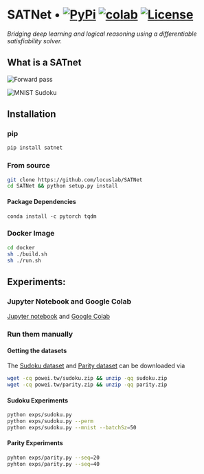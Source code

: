 # SATNet • [![PyPi][pypi-image]][pypi] [![colab][colab-image]][colab] [![License][license-image]][license] 

[license-image]: https://img.shields.io/badge/License-MIT-yellow.svg
[license]: LICENSE

[pypi-image]: https://img.shields.io/pypi/v/satnet.svg
[pypi]: https://pypi.python.org/pypi/satnet

[colab-image]: https://colab.research.google.com/assets/colab-badge.svg
[colab]: https://colab.research.google.com/

*Bridging deep learning and logical reasoning using a differentiable satisfiability solver.*


## What is a SATnet

![Forward pass](images/forward_pass.png)

![MNIST Sudoku](images/mnist_sudoku.png)

## Installation

### pip
```bash
pip install satnet
```


### From source
```bash
git clone https://github.com/locuslab/SATNet
cd SATNet && python setup.py install
```

#### Package Dependencies
```
conda install -c pytorch tqdm
```


### Docker Image
```bash
cd docker
sh ./build.sh
sh ./run.sh
```

## Experiments:
### Jupyter Notebook and Google Colab
[Jupyter notebook](https://github.com/locuslab/SATNet/blob/master/notebooks/Learning%20and%20Solving%20Sudoku%20via%20SATNet.ipynb)
and [Google Colab]()

### Run them manually

#### Getting the datasets
The [Sudoku dataset](https://powei.tw/sudoku.zip) and [Parity dataset](https://powei.tw/parity.zip) can be downloaded via

```bash
wget -cq powei.tw/sudoku.zip && unzip -qq sudoku.zip
wget -cq powei.tw/parity.zip && unzip -qq parity.zip
```
#### Sudoku Experiments
```bash
python exps/sudoku.py
python exps/sudoku.py --perm
python exps/sudoku.py --mnist --batchSz=50
```

#### Parity Experiments
```bash
pyhton exps/parity.py --seq=20
pyhton exps/parity.py --seq=40
```